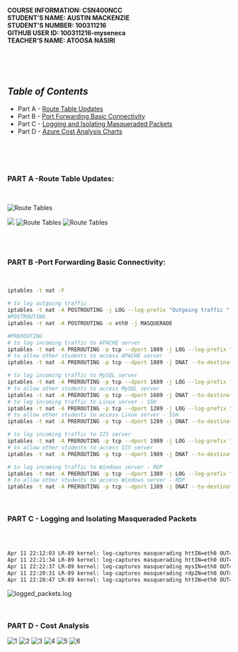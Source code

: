 **COURSE INFORMATION:  CSN400NCC**\
**STUDENT’S NAME:  AUSTIN MACKENZIE**\
**STUDENT'S NUMBER: 100311216**\
**GITHUB USER ID: 100311216-myseneca**\
**TEACHER’S NAME:  ATOOSA NASIRI**

<br>
<br>
<br>


## ***Table of Contents*** 
* Part A - [Route Table Updates](#part-a--route-table-updates)
* Part B - [Port Forwarding Basic Connectivity](#part-b--port-forwarding-basic-connectivity)
* Part C - [Logging and Isolating Masqueraded Packets](#part-c---logging-and-isolating-masqueraded-packets)
* Part D - [Azure Cost Analysis Charts](#part-d---cost-analysis)

<br>
<br>
<bR>


### **PART A** -Route Table Updates: 

<br>

![**Route Tables**](https://github.com/130011216-myseneca/CSN400-Capstone/blob/main/Checkpoint9/iptableslin.jpg?raw=true)

![](https://github.com/130011216-myseneca/CSN400-Capstone/blob/main/Checkpoint9/iptableslin2.jpg?raw=true)
![**Route Tables**](https://github.com/130011216-myseneca/CSN400-Capstone/blob/main/Checkpoint9/RT-89.jpg?raw=true)
![**Route Tables**](https://github.com/130011216-myseneca/CSN400-Capstone/blob/main/Checkpoint9/Rex.jpg?raw=true)


<br>


<br>



### **PART B** -Port Forwarding Basic Connectivity: 
<br>


```bash
iptables -t nat -F

# to log outgoing traffic
iptables -t nat -A POSTROUTING -j LOG --log-prefix "Outgoing traffic "
#POSTROUTING
iptables -t nat -A POSTROUTING -o eth0 -j MASQUERADE

#PREROUTING
# to log incoming traffic to APACHE server
iptables -t nat -A PREROUTING -p tcp --dport 1889 -j LOG --log-prefix "APACHE "
# to allow other students to access APACHE server
iptables -t nat -A PREROUTING -p tcp --dport 1889 -j DNAT --to-destination 172.17.89.37:80

# to log incoming traffic to MySQL server
iptables -t nat -A PREROUTING -p tcp --dport 1689 -j LOG --log-prefix "MySQL "
# to allow other students to access MySQL server
iptables -t nat -A PREROUTING -p tcp --dport 1689 -j DNAT --to-destination 172.17.89.37:33$
# to log incoming traffic to Linux server - SSH
iptables -t nat -A PREROUTING -p tcp --dport 1289 -j LOG --log-prefix "SSH "
# to allow other students to access Linux server - SSH
iptables -t nat -A PREROUTING -p tcp --dport 1289 -j DNAT --to-destination 172.17.89.37:22

# to log incoming traffic to IIS server
iptables -t nat -A PREROUTING -p tcp --dport 1989 -j LOG --log-prefix "IIS "
# to allow other students to access IIS server
iptables -t nat -A PREROUTING -p tcp --dport 1989 -j DNAT --to-destination 172.17.89.36:80

# to log incoming traffic to Windows server - RDP
iptables -t nat -A PREROUTING -p tcp --dport 1389 -j LOG --log-prefix "RDP "
# to allow other students to access Windows server - RDP
iptables -t nat -A PREROUTING -p tcp --dport 1389 -j DNAT --to-destination 172.17.89.36:33$

```


<br>

### **PART C** - Logging and Isolating Masqueraded Packets
<br>

```bash

Apr 11 22:12:03 LR-89 kernel: log-captures masquerading httIN=eth0 OUT=eth0 MAC=00:22:48:b1:08:cd:c0:d6:82:30:eb:9c:08:00 SRC=192.168.90.36 DST=172.17.89.36 LEN=52 TOS=0x00 PREC=0x00 TTL=125 ID=5087 DF PROTO=TCP SPT=54773 DPT=80 WINDOW=2050 RES=0x00 ACK URGP=0 
Apr 11 22:21:34 LR-89 kernel: log-captures masquerading httIN=eth0 OUT=eth0 MAC=00:22:48:b1:08:cd:c0:d6:82:30:eb:9c:08:00 SRC=192.168.90.36 DST=172.17.89.37 LEN=40 TOS=0x00 PREC=0x00 TTL=125 ID=5281 DF PROTO=TCP SPT=54871 DPT=80 WINDOW=2050 RES=0x00 ACK URGP=0
Apr 11 22:22:37 LR-89 kernel: log-captures masquerading mysIN=eth0 OUT=eth0 MAC=00:22:48:b1:08:cd:c0:d6:82:30:eb:9c:08:00 SRC=192.168.90.36 DST=172.17.89.37 LEN=40 TOS=0x00 PREC=0x00 TTL=125 ID=5289 DF PROTO=TCP SPT=52053 DPT=3389 WINDOW=29200 RES=0x00 SYN URGP=0=0x00 TTL=125 ID=5286 DF PROTO=TCP SPT=54891 DPT=3306 WINDOW=2049 RES=0x00 ACK URGP=0
Apr 11 22:20:31 LR-89 kernel: log-captures masquerading rdpIN=eth0 OUT=eth0 MAC=00:22:48:b1:08:cd:c0:d6:82:30:eb:9c:08:00 SRC=192.168.90.36 DST=172.17.89.36 LEN=40 TOS=0x00 PREC=0x00 TTL=125 ID=5157 DF PROTO=TCP SPT=54867 DPT=3389 WINDOW=0 RES=0x00 ACK RST URGP=0
Apr 11 22:20:47 LR-89 kernel: log-captures masquerading httIN=eth0 OUT=eth0 MAC=00:22:48:b1:08:cd:c0:d6:82:30:eb:9c:08:00 SRC=192.168.90.36 DST=172.17.89.37 LEN=40 TOS=0x00 PREC=0x00 TTL=125 ID=5167 DF PROTO=TCP SPT=54870 DPT=80 WINDOW=2049 RES=0x00 ACK FIN URGP=0
```

![logged_packets.log](https://github.com/130011216-myseneca/CSN400-Capstone/blob/main/Checkpoint9/masqueraded-capture.jpg?raw=true)

<br>


### **PART D** - Cost Analysis

![1](https://github.com/130011216-myseneca/CSN400-Capstone/blob/main/Checkpoint9/Cost1.jpg?raw=true)
![2](https://github.com/130011216-myseneca/CSN400-Capstone/blob/main/Checkpoint9/Cost2.jpg?raw=true)
![3](https://github.com/130011216-myseneca/CSN400-Capstone/blob/main/Checkpoint9/Cost3.jpg?raw=true)
![4](https://github.com/130011216-myseneca/CSN400-Capstone/blob/main/Checkpoint9/Cost4.jpg?raw=true)
![5](https://github.com/130011216-myseneca/CSN400-Capstone/blob/main/Checkpoint9/Cost5.jpg?raw=true)
![6](https://github.com/130011216-myseneca/CSN400-Capstone/blob/main/Checkpoint9/Cost6.jpg?raw=true)